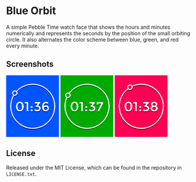 # Blue Orbit

A simple Pebble Time watch face that shows the hours and minutes numerically and
represents the seconds by the position of the small orbiting circle. It also
alternates the color scheme between blue, green, and red every minute.

## Screenshots

![Blue Screenshot](resources/images/screenshots/blue.png)
![Green Screenshot](resources/images/screenshots/green.png)
![Red Screenshot](resources/images/screenshots/red.png)

## License

Released under the MIT License, which can be found in the repository in
`LICENSE.txt`.
